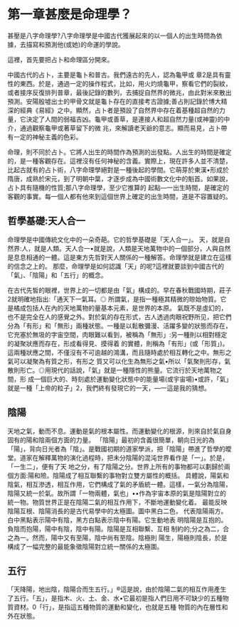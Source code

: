 # 第一章甚麼是命理學？

甚壓是八字命理學?八字命理學是中國古代獲展起來的以一個人的出生時問為依據，去描寫和預測他(或她)的命運的學說。

這裡，首先要把占卜和命理區分開來。

中國古代的占卜，主要是龜卜和普古。我們遠古的先人，認為龜甲或
章2是具有靈性的東西。於是，通過一定的操作程式，比如，用火灼燒龜甲，察看它們的裂紋，或者接序反復排列普章，最後記錄的數列，去捕捉自然界的微兆，由此對米來散出預測。安陽殷墟出士的甲骨文就是龜卜存在的直接考古證據;善占則記錄於博大精深的經典《易經》之中。顯然，占卜者是預設了自然界中存在着基種超自然的力量，它決定了人間的弱福吉凶。龜甲或善草，是連接人和超自然力量(或神靈)的中介，通過觀察龜甲或著草留下的微
兆，來解讀老天爺的意志。顯而易見，占卜帶有一定的神秘主義的色彩。

命理，則不同於占卜。它將人出生的時間作為預測的出發點。人出生的時間是確定的，是一種客觀存在。這裡沒有任何神秘的含義。實際上，現在許多人並不清楚，比起古就有的占卜術，八字命理學絕對是一種後起的學間。它萌芽於東漢•形成於隋唐，成熟於宋元，到了明朝中葉，才逐步成為中國術數文化中的魁首。如果說，占卜具有隨機的性質;那八字命理學，至少它推算的
起點—一出生時間，是確定的客觀的事實。每一個人都有他來到這個世界上確定的出生時間，道是不容置疑的。

## 哲學基礎:天人合一

命理學是中國傳統文化中的一朵奇葩。它的哲學基礎是「天人合一」。
天，就是自然界:人，就是人類。天人合一•就是說，人類是天地萬物中的一個部分，人與自然是息息相通的一體。這是東方先哲對天人關係的一種解答。命理學就是建立在這樣的信念之上的。
那麼，命理學是如何認識「天」的呢?這裡就要談到中國古代的「氣」、「陰陽」和「五行」的概念。

在古代先皙的眼裡，世界上的一切都是由「氣」構成的。早在春秋戰國時期，莊子2就明確地指出:「通天下一氣耳。◎
所謂氣，是指一種極其精微的晾始物質。它是橘成包括人在內的天地萬物的量基本元素，是世界的本原。
氣既不是虛幻的，也不是完全在人的感覺之外。對於氣的存在形式，古人透過肉眼祝野所见，把它們分為「有形」和「無形」兩種狀態。一種是以鬆散彌漫、活躍多變的狀態而存在，它充塞於無圾的字宙空間，肉眼難以看到，被稱為「無形」:另一種則以相對穩定的凝聚狀應而存在，形成看得見、摸得着
的實體，則稱為「有形」(或「形質」)。這兩種狀應之間，不僅沒有不可逾越的鴻溝，而且隨時處於相互轉化之中。無形之氣可以凝聚為有質之形，有形之
質又可以化生為無形之氣•所以「氣聚則形存，氣散則形亡。◎用現代的話說，「氣」就是一種隱性的熊量。它流行於天地萬物之間，形
成一個巨大的、時刻處於運動變化狀態中的能量場(或宇宙場)•或許，「氣」就是一種「上帝的粒子」2，我們終有發現它的一天，—一這是我的猜想。

## 陰陽

天地之氣，動而不息。運動是氣的根本屬性。而運動變化的根源，則來自於氣自身固有的陽和陰兩個方面的力量。
「陰陽」最初的含義很簡單，朝向日光的為「陽」，背向日光者為「陰」。是戰國初期的道家學派，把「陰陽」帶進了哲學的曖堂。道家在解釋萬物的演化過程時，把未分陰陽的混沌世界看作是「一」。於是，「一生二」，便有了天
地之分，有了陰陽之分。世界上所有的事物都可以劃歸於兩個方面:陽和險。陰陽成了相互聯繫的事物對立雙方屬性的概括。
具體說，陽氣和陰氣，相互滲透，相互作用，它們構成了氣的矛盾統一體。這樣，一氣分為陰陽，陰陽又統一於氣。故所謂「一物兩體，氣也」••作為宇宙本原的氣是陰陽對立的統一物。物質世界正是在陰陽二氣的相互作用下，不斷地運動變化着。
最能反映陰陽互根、陰陽消長的是古代易學中的太極圖。圖中黑白二色，
代表陰陽兩方。白中黑點表示陽中有陰，黑方白點表示陰中有陽。它生動地表
明陰陽是互抱的。負陰而抱陽，陽中有陰，陰中有陽。陰陽是互相聯繫、互相
制約的;分之為二，合之為一。然而，陽中又有至陽，陰中尚有至陰。陰極則
陽生，陽極則陰長，於是構成了一幅完整的最能象徵陰陽對立統一關係的太極圍。

## 五行

「天降陽，地出陰，陰陽合而生五行。」®這是說，由於陰陽二氣的相互作用產生了五行。「五」，是指木、火、土、金、水•它最初是指人們日用不可缺少的五種物質資材。0「行」，是指這五種物質的運動和變化，也就是五種
物質的內在層性和外在狀態。